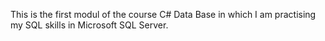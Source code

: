 This is the first modul of the course C# Data Base in which I am practising my SQL skills in Microsoft SQL Server.
